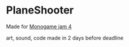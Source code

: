 # PlaneShooter

Made for [Monogame jam 4](https://itch.io/jam/monogamejam4/entries)

art, sound, code made in 2 days before deadline
